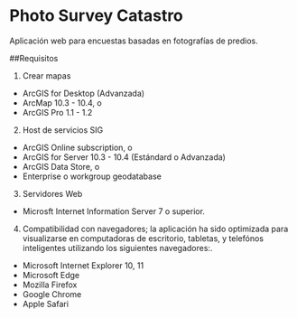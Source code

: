 # Photo Survey Catastro
Aplicación web para encuestas basadas en fotografías de predios.

##Requisitos

1. Crear mapas
  * ArcGIS for Desktop (Advanzada)
  * ArcMap 10.3 - 10.4, o
  * ArcGIS Pro 1.1 - 1.2

2. Host de servicios SIG
  * ArcGIS Online subscription, o
  * ArcGIS for Server 10.3 - 10.4 (Estándard o Advanzada)
  * ArcGIS Data Store, o
  * Enterprise o workgroup geodatabase

3. Servidores Web
  * Microsft Internet Information Server 7 o superior.

4. Compatibilidad con navegadores; la aplicación ha sido optimizada para visualizarse en computadoras de escritorio, tabletas, y telefónos inteligentes utilizando los siguientes navegadores:.
  * Microsoft Internet Explorer 10, 11
  * Microsoft Edge
  * Mozilla Firefox
  * Google Chrome
  * Apple Safari
